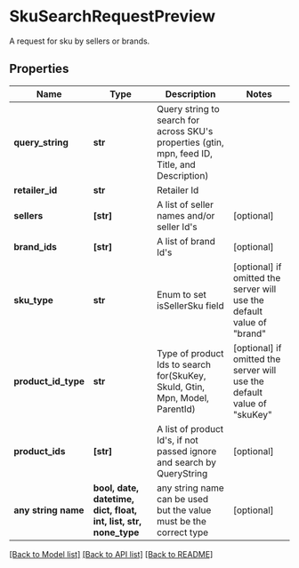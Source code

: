 # SkuSearchRequestPreview

A request for sku by sellers or brands.

## Properties
Name | Type | Description | Notes
------------ | ------------- | ------------- | -------------
**query_string** | **str** | Query string to search for across SKU&#39;s properties (gtin, mpn, feed ID, Title, and Description) | 
**retailer_id** | **str** | Retailer Id | 
**sellers** | **[str]** | A list of seller names and/or seller Id&#39;s | [optional] 
**brand_ids** | **[str]** | A list of brand Id&#39;s | [optional] 
**sku_type** | **str** | Enum to set isSellerSku field | [optional]  if omitted the server will use the default value of "brand"
**product_id_type** | **str** | Type of product Ids to search for(SkuKey, SkuId, Gtin, Mpn, Model, ParentId) | [optional]  if omitted the server will use the default value of "skuKey"
**product_ids** | **[str]** | A list of product Id&#39;s, if not passed ignore and search by QueryString | [optional] 
**any string name** | **bool, date, datetime, dict, float, int, list, str, none_type** | any string name can be used but the value must be the correct type | [optional]

[[Back to Model list]](../README.md#documentation-for-models) [[Back to API list]](../README.md#documentation-for-api-endpoints) [[Back to README]](../README.md)


